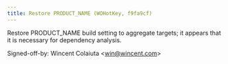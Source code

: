 ```yaml
---
title: Restore PRODUCT_NAME (WOHotKey, f9fa9cf)
---
```


Restore PRODUCT\_NAME build setting to aggregate targets; it appears that it is necessary for dependency analysis.

Signed-off-by: Wincent Colaiuta &lt;win@wincent.com&gt;
